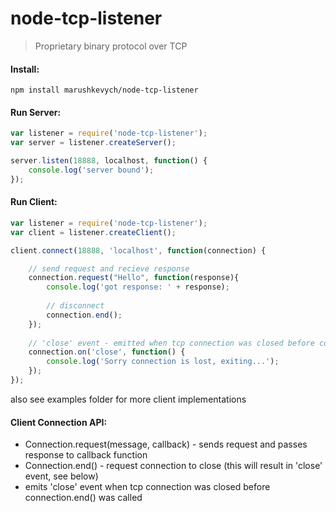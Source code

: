 node-tcp-listener
=================
> Proprietary binary protocol over TCP

#### Install: 
```
npm install marushkevych/node-tcp-listener
```

#### Run Server:
```js
var listener = require('node-tcp-listener');
var server = listener.createServer();

server.listen(18888, localhost, function() {
    console.log('server bound');
});
```

#### Run Client:
```js
var listener = require('node-tcp-listener');
var client = listener.createClient();

client.connect(18888, 'localhost', function(connection) {

    // send request and recieve response
    connection.request("Hello", function(response){
        console.log('got response: ' + response);
        
        // disconnect
        connection.end();
    });
    
    // 'close' event - emitted when tcp connection was closed before connection.end() was called
    connection.on('close', function() {
        console.log('Sorry connection is lost, exiting...');
    });
});

```
also see examples folder for more client implementations

#### Client Connection API:
- Connection.request(message, callback) - sends request and passes response to callback function
- Connection.end() - request connection to close (this will result in 'close' event, see below)
- emits 'close' event when tcp connection was closed before connection.end() was called


